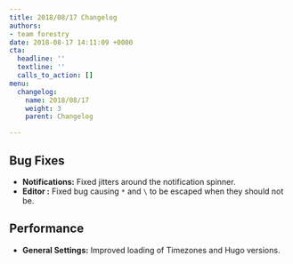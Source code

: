 ```yaml
---
title: 2018/08/17 Changelog
authors:
- team forestry
date: 2018-08-17 14:11:09 +0000
cta:
  headline: ''
  textline: ''
  calls_to_action: []
menu:
  changelog:
    name: 2018/08/17
    weight: 3
    parent: Changelog

---
```

## Bug Fixes

* **Notifications:** Fixed jitters around the notification spinner.
* **Editor :** Fixed bug causing `*` and `\` to be escaped when they should not be.

## Performance

* **General Settings:** Improved loading of Timezones and Hugo versions.